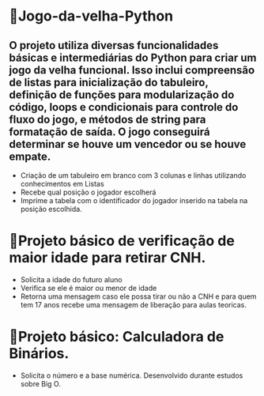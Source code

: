 
# 📌Jogo-da-velha-Python

## O projeto utiliza diversas funcionalidades básicas e intermediárias do Python para criar um jogo da velha funcional. Isso inclui compreensão de listas para inicialização do tabuleiro, definição de funções para modularização do código, loops e condicionais para controle do fluxo do jogo, e métodos de string para formatação de saída. O jogo conseguirá determinar se houve um vencedor ou se houve empate.

* Criação de um tabuleiro em branco com 3 colunas e linhas utilizando conhecimentos em Listas
* Recebe qual posição o jogador escolherá
* Imprime a tabela com o identificador do jogador inserido na tabela na posição escolhida.

#
#  📌Projeto básico de verificação de maior idade para retirar CNH.

* Solicita a idade do futuro aluno
* Verifica se ele é maior ou menor de idade
* Retorna uma mensagem caso ele possa tirar ou não a CNH e para quem tem 17 anos recebe uma mensagem de liberação para aulas teoricas.

#
#  📌Projeto básico: Calculadora de Binários.
* Solicita o número e a base numérica. Desenvolvido durante estudos sobre Big O.
